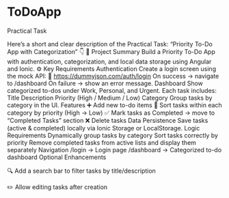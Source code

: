 # ToDoApp
Practical Task

Here’s a short and clear description of the Practical Task: “Priority To-Do App with Categorization” 👇
📝 Project Summary
Build a Priority To-Do App with authentication, categorization, and local data storage using Angular and Ionic.
⚙️ Key Requirements
Authentication
Create a login screen using the mock API:
🔗 https://dummyjson.com/auth/login
On success → navigate to /dashboard
On failure → show an error message.
Dashboard
Show categorized to-dos under Work, Personal, and Urgent.
Each task includes:
Title
Description
Priority (High / Medium / Low)
Category
Group tasks by category in the UI.
Features
➕ Add new to-do items
🔽 Sort tasks within each category by priority (High → Low)
✅ Mark tasks as Completed → move to “Completed Tasks” section
❌ Delete tasks
Data Persistence
Save tasks (active & completed) locally via Ionic Storage or LocalStorage.
Logic Requirements
Dynamically group tasks by category
Sort tasks correctly by priority
Remove completed tasks from active lists and display them separately
Navigation
/login → Login page
/dashboard → Categorized to-do dashboard
Optional Enhancements

🔍 Add a search bar to filter tasks by title/description

✏️ Allow editing tasks after creation
